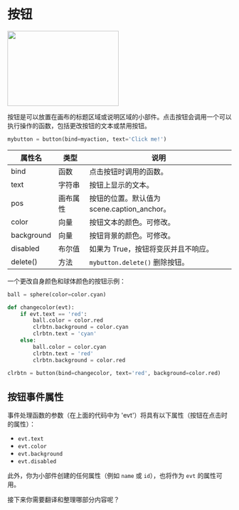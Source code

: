 # 按钮

<img width="250" height="169" src="https://cdn.phycat.cn/localediter/202405181745789.png"/>

按钮是可以放置在画布的标题区域或说明区域的小部件。点击按钮会调用一个可以执行操作的函数，包括更改按钮的文本或禁用按钮。

```python
mybutton = button(bind=myaction, text='Click me!')
```

| 属性名       | 类型         | 说明                                    |
|--------------|--------------|-----------------------------------------|
| bind         | 函数         | 点击按钮时调用的函数。                  |
| text         | 字符串       | 按钮上显示的文本。                      |
| pos          | 画布属性     | 按钮的位置。默认值为 scene.caption_anchor。 |
| color        | 向量         | 按钮文本的颜色。可修改。                |
| background   | 向量         | 按钮背景的颜色。可修改。                |
| disabled     | 布尔值       | 如果为 True，按钮将变灰并且不响应。     |
| delete()     | 方法         | `mybutton.delete()` 删除按钮。          |

一个更改自身颜色和球体颜色的按钮示例：

```python
ball = sphere(color=color.cyan)

def changecolor(evt):
    if evt.text == 'red':
        ball.color = color.red
        clrbtn.background = color.cyan
        clrbtn.text = 'cyan'
    else:
        ball.color = color.cyan
        clrbtn.text = 'red'
        clrbtn.background = color.red

clrbtn = button(bind=changecolor, text='red', background=color.red)
```

## 按钮事件属性

事件处理函数的参数（在上面的代码中为 'evt'）将具有以下属性（按钮在点击时的属性）：

- `evt.text`
- `evt.color`
- `evt.background`
- `evt.disabled`

此外，你为小部件创建的任何属性（例如 `name` 或 `id`），也将作为 `evt` 的属性可用。

接下来你需要翻译和整理哪部分内容呢？